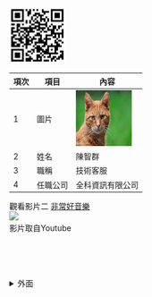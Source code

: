 <img src="qr.png" width="100" Height="100"  />



| 項次 | 項目 | 內容 |
|----------|----------|----------|
| 1    | 圖片    | <img src="CAT.jfif" width="100" Height="100"  />|
| 2   | 姓名    | 陳智群|
| 3   | 職稱     | 技術客服|
| 4  | 任職公司    | 全科資訊有限公司|

觀看影片二
<a href="https://www.youtube.com/watch?v=35YRwpSUPG8" target="_blank">非常好音樂</a><br>
<img src="![image](https://github.com/user-attachments/assets/37fbe8d6-86a2-44f0-a145-bd19af046fad)">
<a alt="高雄智慧城市" width="400" hgight="250" border="10"/></a>
<br>影片取自Youtube

<br><br><br>


 <details>
 <summary>
外面
 </summary>
 裡面
 </details>
